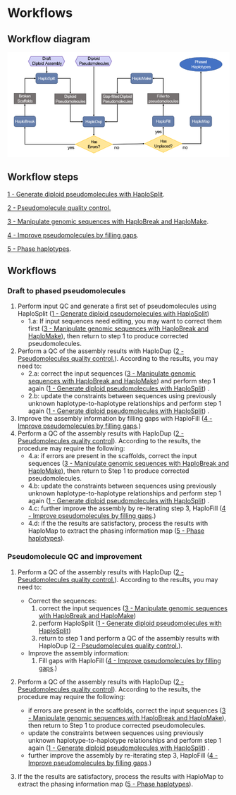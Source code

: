 # Workflows

## Workflow diagram

![diagram](Diagram.png)

## Workflow steps

[1 - Generate diploid pseudomolecules with HaploSplit](generate_pseudomolecules.md).

[2 - Pseudomolecule quality control.](pseudomolecule_QC.md)

[3 - Manipulate genomic sequences with HaploBreak and HaploMake](edit_sequences.md).

[4 - Improve pseudomolecules by filling gaps](fill_and_make.md).

[5 - Phase haplotypes](map_and_phase.md).

## Workflows

### Draft to phased pseudomolecules

1. Perform input QC and generate a first set of pseudomolecules using HaploSplit ([1 - Generate diploid pseudomolecules with HaploSplit](generate_pseudomolecules.md))
   * 1.a: If input sequences need editing, you may want to correct them first ([3 - Manipulate genomic sequences with HaploBreak and HaploMake](edit_sequences.md)), then return to step 1 to produce corrected pseudomolecules.
2. Perform a QC of the assembly results with HaploDup ([2 - Pseudomolecules quality control.](pseudomolecule_QC.md)). According to the results, you may need to: 
   * 2.a: correct the input sequences ([3 - Manipulate genomic sequences with HaploBreak and HaploMake](edit_sequences.md)) and perform step 1 again ([1 - Generate diploid pseudomolecules with HaploSplit](generate_pseudomolecules.md)) .
   * 2.b: update the constraints between sequences using previously unknown haplotype-to-haplotype relationships and perform step 1 again ([1 - Generate diploid pseudomolecules with HaploSplit](generate_pseudomolecules.md)) .
3. Improve the assembly information by filling gaps with HaploFill ([4 - Improve pseudomolecules by filling gaps](fill_and_make.md).)	
4. Perform a QC of the assembly results with HaploDup ([2 - Pseudomolecules quality control](pseudomolecule_QC.md)). According to the results, the procedure may require the following:
   * 4.a: if errors are present in the scaffolds, correct the input sequences ([3 - Manipulate genomic sequences with HaploBreak and HaploMake](edit_sequences.md)), then return to Step 1 to produce corrected pseudomolecules.
   * 4.b: update the constraints between sequences using previously unknown haplotype-to-haplotype relationships and perform step 1 again ([1 - Generate diploid pseudomolecules with HaploSplit](generate_pseudomolecules.md)) .
   * 4.c: further improve the assembly by re-iterating step 3, HaploFill ([4 - Improve pseudomolecules by filling gaps](fill_and_make.md).)	
   * 4.d: if the the results are satisfactory, process the results with HaploMap to extract the phasing information map ([5 - Phase haplotypes](map_and_phase.md)).

### Pseudomolecule QC and improvement

1. Perform a QC of the assembly results with HaploDup ([2 - Pseudomolecules quality control.](pseudomolecule_QC.md)). According to the results, you may need to:
   * Correct the sequences:
     1. correct the input sequences ([3 - Manipulate genomic sequences with HaploBreak and HaploMake](edit_sequences.md))
     2. perform HaploSplit ([1 - Generate diploid pseudomolecules with HaploSplit](generate_pseudomolecules.md))
     3. return to step 1 and perform a QC of the assembly results with HaploDup ([2 - Pseudomolecules quality control.](pseudomolecule_QC.md)). 
   * Improve the assembly information:
     1. Fill gaps with HaploFill ([4 - Improve pseudomolecules by filling gaps](fill_and_make.md).)	

2. Perform a QC of the assembly results with HaploDup ([2 - Pseudomolecules quality control](pseudomolecule_QC.md)). According to the results, the procedure may require the following:
   * if errors are present in the scaffolds, correct the input sequences ([3 - Manipulate genomic sequences with HaploBreak and HaploMake](edit_sequences.md)), then return to Step 1 to produce corrected pseudomolecules.
   * update the constraints between sequences using previously unknown haplotype-to-haplotype relationships and perform step 1 again ([1 - Generate diploid pseudomolecules with HaploSplit](generate_pseudomolecules.md)) .
   * further improve the assembly by re-iterating step 3, HaploFill ([4 - Improve pseudomolecules by filling gaps](fill_and_make.md).)	

3. If the the results are satisfactory, process the results with HaploMap to extract the phasing information map ([5 - Phase haplotypes](map_and_phase.md)).
